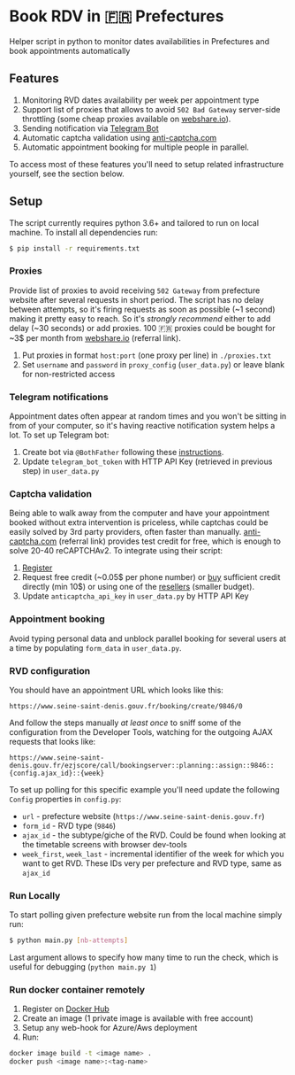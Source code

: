# Book RDV in :fr: Prefectures 
Helper script in python to monitor dates availabilities in Prefectures and book appointments automatically

## Features
1. Monitoring RVD dates availability per week per appointment type
2. Support list of proxies that allows to avoid `502 Bad Gateway` server-side throttling (some cheap proxies available on [webshare.io](https://www.webshare.io/?referral_code=932pt9udqsmj)). 
3. Sending notification via [Telegram Bot](https://core.telegram.org/bots)
4. Automatic captcha validation using [anti-captcha.com](http://getcaptchasolution.com/6ycdl1mx0u)
5. Automatic appointment booking for multiple people in parallel.

To access most of these features you'll need to setup related infrastructure yourself, see the section below.

## Setup
The script currently requires python 3.6+ and tailored to run on local machine. To install all dependencies run:
```bash
$ pip install -r requirements.txt
```
### Proxies
Provide list of proxies to avoid receiving `502 Gateway` from prefecture website after several requests in short period. The script has no delay between attempts,
so it's firing requests as soon as possible (~1 second) making it pretty easy to reach. So it's *strongly recommend* either to add delay (~30 seconds) or add proxies.
100 :fr: proxies could be bought for ~3$ per month from [webshare.io](https://www.webshare.io/?referral_code=932pt9udqsmj) (referral link).
1. Put proxies in format `host:port` (one proxy per line) in `./proxies.txt`
2. Set `username` and `password` in `proxy_config` (`user_data.py`) or leave blank for non-restricted access

### Telegram notifications
Appointment dates often appear at random times and you won't be sitting in from of your computer, so it's having reactive notification system helps a lot.
To set up Telegram bot:
1. Create bot via `@BothFather` following these [instructions](https://core.telegram.org/bots#3-how-do-i-create-a-bot).
2. Update `telegram_bot_token` with HTTP API Key (retrieved in previous step) in `user_data.py`

### Captcha validation
Being able to walk away from the computer and have your appointment booked without extra intervention is priceless, while captchas could be easily solved by
3rd party providers, often faster than manually. [anti-captcha.com](http://getcaptchasolution.com/6ycdl1mx0u) (referral link) provides test credit for free, which is enough
to solve 20-40 reCAPTCHAv2.
To integrate using their script:
1. [Register](http://getcaptchasolution.com/6ycdl1mx0u)
2. Request free credit (~0.05$ per phone number) or [buy](https://anti-captcha.com/clients/finance/refill) sufficient credit directly (min 10$) or using one of the [resellers](https://anti-captcha.com/clients/finance/resellers/list) (smaller budget).
3. Update `anticaptcha_api_key` in `user_data.py` by HTTP API Key

### Appointment booking
Avoid typing personal data and unblock parallel booking for several users at a time by populating `form_data` in `user_data.py`.

### RVD configuration
You should have an appointment URL which looks like this:
```
https://www.seine-saint-denis.gouv.fr/booking/create/9846/0
```
And follow the steps manually *at least once*  to sniff some of the configuration from the Developer Tools, watching for the outgoing AJAX requests that looks like:
```
https://www.seine-saint-denis.gouv.fr/ezjscore/call/bookingserver::planning::assign::9846::{config.ajax_id}::{week}
```
To set up polling for this specific example you'll need update the following `Config` properties in `config.py`:
 * `url` - prefecture website (`https://www.seine-saint-denis.gouv.fr`)
 * `form_id` - RVD type (`9846`)
 * `ajax_id` - the subtype/giche of the RVD. Could be found when looking at the timetable screens with browser dev-tools
 * `week_first`, `week_last` - incremental identifier of the week for which you want to get RVD. These IDs very per prefecture and RVD type, same as `ajax_id`

### Run Locally
To start polling given prefecture website run from the local machine simply run:
```bash
$ python main.py [nb-attempts]
```
Last argument allows to specify how many time to run the check, which is useful for debugging (`python main.py 1`)

### Run docker container remotely
 1. Register on [Docker Hub](https://hub.docker.com/)
 2. Create an image (1 private image is available with free account)
 3. Setup any web-hook for Azure/Aws deployment
 4. Run:

```bash
docker image build -t <image name> .
docker push <image name>:<tag-name>
```